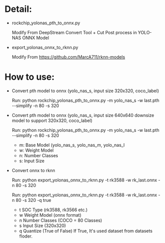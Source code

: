 # Detail:
  - rockchip_yolonas_pth_to_onnx.py
    
    Modify From DeepStream Convert Tool + Cut Post process in YOLO-NAS ONNX Model
  - export_yolonas_onnx_to_rknn.py
    
    Modify From https://github.com/MarcA711/rknn-models
  
# How to use:
- Convert pth model to onnx (yolo_nas_s, input size 320x320, coco_label)
  
  Run:  python rockchip_yolonas_pth_to_onnx.py -m yolo_nas_s -w last.pth  --simplify -n 80 -s 320
- Convert pth model to onnx (yolo_nas_s, input size 640x640 downsize model to support 320x320, coco_label)
  
  Run:  python rockchip_yolonas_pth_to_onnx.py -m yolo_nas_s -w last.pth  --simplify -n 80 -s 320

  - m: Base Model (yolo_nas_s, yolo_nas_m, yolo_nas_l
  - w: Weight Model
  - n: Number Classes
  - s: Input Size

- Convert onnx to rknn
  
  Run: python export_yolonas_onnx_to_rknn.py -t rk3588 -w rk_last.onnx -n 80 -s 320
  
  Run: python export_yolonas_onnx_to_rknn.py -t rk3588 -w rk_last.onnx -n 80 -s 320 -q true

  - t SOC Type (rk3588, rk3566 etc.)
  - w Weight Model (onnx format)
  - n Number Classes (COCO = 80 Classes)
  - s Input Size (320x320)
  - q Quantize (True of False) If True, It's used dataset from datasets floder.

